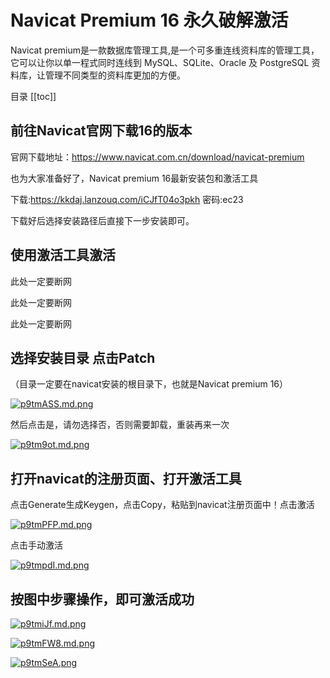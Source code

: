 # Navicat Premium 16 永久破解激活

Navicat premium是一款数据库管理工具,是一个可多重连线资料库的管理工具，它可以让你以单一程式同时连线到 MySQL、SQLite、Oracle 及 PostgreSQL 资料库，让管理不同类型的资料库更加的方便。

目录
[[toc]]

## 前往Navicat官网下载16的版本

官网下载地址：https://www.navicat.com.cn/download/navicat-premium

也为大家准备好了，Navicat premium 16最新安装包和激活工具

​下载:https://kkdaj.lanzouq.com/iCJfT04o3pkh 密码:ec23

下载好后选择安装路径后直接下一步安装即可。

## 使用激活工具激活

此处一定要断网

此处一定要断网

此处一定要断网

## 选择安装目录 点击Patch

（目录一定要在navicat安装的根目录下，也就是Navicat premium 16）

[![p9tmASS.md.png](https://s1.ax1x.com/2023/05/04/p9tmASS.md.png)](https://imgse.com/i/p9tmASS) 

然后点击是，请勿选择否，否则需要卸载，重装再来一次

[![p9tm9ot.md.png](https://s1.ax1x.com/2023/05/04/p9tm9ot.md.png)](https://imgse.com/i/p9tm9ot)

## 打开navicat的注册页面、打开激活工具

点击Generate生成Keygen，点击Copy，粘贴到navicat注册页面中！点击激活

[![p9tmPFP.md.png](https://s1.ax1x.com/2023/05/04/p9tmPFP.md.png)](https://imgse.com/i/p9tmPFP)

点击手动激活

[![p9tmpdI.md.png](https://s1.ax1x.com/2023/05/04/p9tmpdI.md.png)](https://imgse.com/i/p9tmpdI)

## 按图中步骤操作，即可激活成功

[![p9tmiJf.md.png](https://s1.ax1x.com/2023/05/04/p9tmiJf.md.png)](https://imgse.com/i/p9tmiJf)

[![p9tmFW8.md.png](https://s1.ax1x.com/2023/05/04/p9tmFW8.md.png)](https://imgse.com/i/p9tmFW8)

[![p9tmSeA.png](https://s1.ax1x.com/2023/05/04/p9tmSeA.png)](https://imgse.com/i/p9tmSeA)